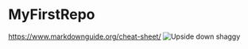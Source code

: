 # MyFirstRepo
https://www.markdownguide.org/cheat-sheet/
![Upside down shaggy](https://i.kym-cdn.com/photos/images/facebook/001/047/416/33a.jpg)

